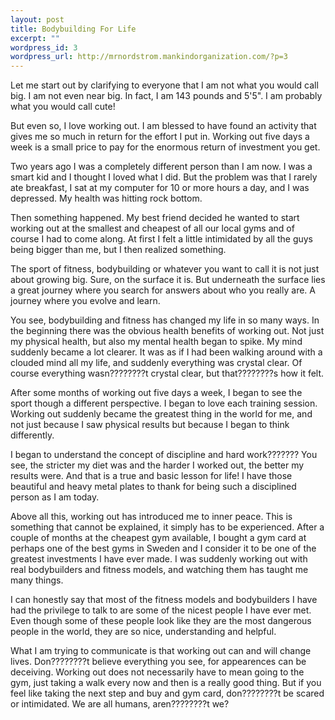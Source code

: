 ```yaml
--- 
layout: post
title: Bodybuilding For Life
excerpt: ""
wordpress_id: 3
wordpress_url: http://mrnordstrom.mankindorganization.com/?p=3
---
```

Let me start out by clarifying to everyone that I am not what you would call big. I am not even near big. In fact, I am 143 pounds and 5'5". I am probably what you would call cute!

But even so, I love working out. I am blessed to have found an activity that gives me so much in return for the effort I put in. Working out five days a week is a small price to pay for the enormous return of investment you get.

Two years ago I was a completely different person than I am now. I was a smart kid and I thought I loved what I did. But the problem was that I rarely ate breakfast, I sat at my computer for 10 or more hours a day, and I was depressed. My health was hitting rock bottom.

<!--more-->Then something happened. My best friend decided he wanted to start working out at the smallest and cheapest of all our local gyms and of course I had to come along. At first I felt a little intimidated by all the guys being bigger than me, but I then realized something.

The sport of fitness, bodybuilding or whatever you want to call it is not just about growing big. Sure, on the surface it is. But underneath the surface lies a great journey where you search for answers about who you really are. A journey where you evolve and learn.

You see, bodybuilding and fitness has changed my life in so many ways. In the beginning there was the obvious health benefits of working out. Not just my physical health, but also my mental health began to spike. My mind suddenly became a lot clearer. It was as if I had been walking around with a clouded mind all my life, and suddenly everything was crystal clear. Of course everything wasn????????t crystal clear, but that????????s how it felt.

After some months of working out five days a week, I began to see the sport though a different perspective. I began to love each training session. Working out suddenly became the greatest thing in the world for me, and not just because I saw physical results but because I began to think differently.

I began to understand the concept of discipline and hard work??????? You see, the stricter my diet was and the harder I worked out, the better my results were. And that is a true and basic lesson for life! I have those beautiful and heavy metal plates to thank for being such a disciplined person as I am today.

Above all this, working out has introduced me to inner peace. This is something that cannot be explained, it simply has to be experienced. After a couple of months at the cheapest gym available, I bought a gym card at perhaps one of the best gyms in Sweden and I consider it to be one of the greatest investments I have ever made. I was suddenly working out with real bodybuilders and fitness models, and watching them has taught me many things.

I can honestly say that most of the fitness models and bodybuilders I have had the privilege to talk to are some of the nicest people I have ever met. Even though some of these people look like they are the most dangerous people in the world, they are so nice, understanding and helpful.

What I am trying to communicate is that working out can and will change lives. Don????????t believe everything you see, for appearences can be deceiving. Working out does not necessarily have to mean going to the gym, just taking a walk every now and then is a really good thing. But if you feel like taking the next step and buy and gym card, don????????t be scared or intimidated. We are all humans, aren????????t we?
